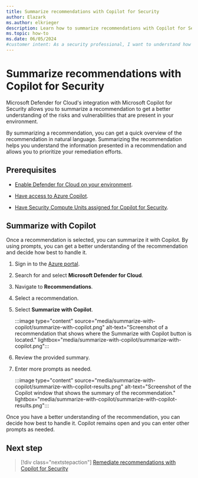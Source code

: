 ```yaml
---
title: Summarize recommendations with Copilot for Security
author: Elazark
ms.author: elkrieger
description: Learn how to summarize recommendations with Copilot for Security in Microsoft Defender for Cloud and improve your security posture.
ms.topic: how-to
ms.date: 06/05/2024
#customer intent: As a security professional, I want to understand how to use Copilot to summarize recommendations in Defender for Cloud so that I can improve my security posture.
---
```


# Summarize recommendations with Copilot for Security

Microsoft Defender for Cloud's integration with Microsoft Copilot for Security allows you to summarize a recommendation to get a better understanding of the risks and vulnerabilities that are present in your environment.

By summarizing a recommendation, you can get a quick overview of the recommendation in natural language. Summarizing the recommendation helps you understand the information presented in a recommendation and allows you to prioritize your remediation efforts.

## Prerequisites

- [Enable Defender for Cloud on your environment](connect-azure-subscription.md).

- [Have access to Azure Copilot](/azure/copilot/overview).

- [Have Security Compute Units assigned for Copilot for Security](/copilot/security/get-started-security-copilot).

## Summarize with Copilot

Once a recommendation is selected, you can summarize it with Copilot. By using prompts, you can get a better understanding of the recommendation and decide how best to handle it.

1. Sign in to the [Azure portal](https://portal.azure.com).

1. Search for and select **Microsoft Defender for Cloud**.

1. Navigate to **Recommendations**.

1. Select a recommendation.

1. Select **Summarize with Copilot**.

    :::image type="content" source="media/summarize-with-copilot/summarize-with-copilot.png" alt-text="Screenshot of a recommendation that shows where the Summarize with Copilot button is located." lightbox="media/summarize-with-copilot/summarize-with-copilot.png":::

1. Review the provided summary.

1. Enter more prompts as needed.

    :::image type="content" source="media/summarize-with-copilot/summarize-with-copilot-results.png" alt-text="Screenshot of the Copilot window that shows the summary of the recommendation." lightbox="media/summarize-with-copilot/summarize-with-copilot-results.png":::

Once you have a better understanding of the recommendation, you can decide how best to handle it. Copilot remains open and you can enter other prompts as needed.

## Next step

> [!div class="nextstepaction"]
> [Remediate recommendations with Copilot for Security](remediate-with-copilot.md)
